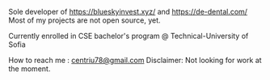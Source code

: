 Sole developer of https://blueskyinvest.xyz/ and https://de-dental.com/<br/>
Most of my projects are not open source, yet.

Currently enrolled in CSE bachelor's program @ Technical-University of Sofia

How to reach me : centriu78@gmail.com
Disclaimer: Not looking for work at the moment.

<!---
IsmailSalehCode/IsmailSalehCode is a ✨ special ✨ repository because its `README.md` (this file) appears on your GitHub profile.
You can click the Preview link to take a look at your changes.
--->

